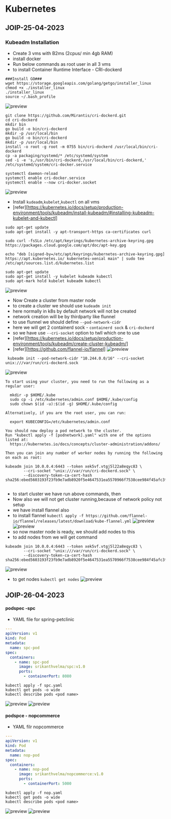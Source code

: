 # Kubernetes
JOIP-25-04-2023
---------------
### Kubeadm Installation
* Create 3 vms with B2ms (2cpus/ min 4gb RAM)
* install docker 
* Run below commands as root user in all 3 vms 
* to install Container Runtime Interface - CRI-dockerd
```
###Install GO###
wget https://storage.googleapis.com/golang/getgo/installer_linux
chmod +x ./installer_linux
./installer_linux
source ~/.bash_profile
```
![preview](images/k8s1.png)
```
git clone https://github.com/Mirantis/cri-dockerd.git
cd cri-dockerd
mkdir bin
go build -o bin/cri-dockerd
mkdir -p /usr/local/bin
go build -o bin/cri-dockerd
mkdir -p /usr/local/bin
install -o root -g root -m 0755 bin/cri-dockerd /usr/local/bin/cri-dockerd
cp -a packaging/systemd/* /etc/systemd/system
sed -i -e 's,/usr/bin/cri-dockerd,/usr/local/bin/cri-dockerd,' /etc/systemd/system/cri-docker.service

systemctl daemon-reload
systemctl enable cri-docker.service
systemctl enable --now cri-docker.socket
```
![preview](images/k8s2.png)
* Install `kudeadm`,`kubelet`,`kubectl` on all vms
* [refer][https://kubernetes.io/docs/setup/production-environment/tools/kubeadm/install-kubeadm/#installing-kubeadm-kubelet-and-kubectl]
```
sudo apt-get update
sudo apt-get install -y apt-transport-https ca-certificates curl

sudo curl -fsSLo /etc/apt/keyrings/kubernetes-archive-keyring.gpg https://packages.cloud.google.com/apt/doc/apt-key.gpg

echo "deb [signed-by=/etc/apt/keyrings/kubernetes-archive-keyring.gpg] https://apt.kubernetes.io/ kubernetes-xenial main" | sudo tee /etc/apt/sources.list.d/kubernetes.list

sudo apt-get update
sudo apt-get install -y kubelet kubeadm kubectl
sudo apt-mark hold kubelet kubeadm kubectl
```
![preview](images/k8s3.png)
* Now Create a cluster from master node
* to create a cluster we should use `kudeadm init`
* here normally in k8s by default network will not be created
* network creation will be by thirdparty like flunnel
* to use flunnel we should define `--pod-network-cidr` 
* here we will get 2 containerd sock - `containerd sock` & `cri-dockerd`
* so we have use  `--cri-socket` option to twll which one to use
* [refer][https://kubernetes.io/docs/setup/production-environment/tools/kubeadm/create-cluster-kubeadm/]
* [refer][https://github.com/flannel-io/flannel] 
![preview](images/k8s4.png)
```
 kubeadm init --pod-network-cidr "10.244.0.0/16" --cri-socket unix:///var/run/cri-dockerd.sock
```
![preview](images/k8s5.png)
```
To start using your cluster, you need to run the following as a regular user:

  mkdir -p $HOME/.kube
  sudo cp -i /etc/kubernetes/admin.conf $HOME/.kube/config
  sudo chown $(id -u):$(id -g) $HOME/.kube/config

Alternatively, if you are the root user, you can run:

  export KUBECONFIG=/etc/kubernetes/admin.conf

You should now deploy a pod network to the cluster.
Run "kubectl apply -f [podnetwork].yaml" with one of the options listed at:
  https://kubernetes.io/docs/concepts/cluster-administration/addons/

Then you can join any number of worker nodes by running the following on each as root:

kubeadm join 10.0.0.4:6443 --token xek5vf.vtgj5l22a8eqyc83 \
        --cri-socket "unix:///var/run/cri-dockerd.sock" \
        --discovery-token-ca-cert-hash sha256:ebed5603193f23fb9e7adb8920f5e4647531ea5570966f7538cee984f45afc3f


```
* to start cluster we have run above commands, then
* Now also we will not get cluster running,because of network policy not setup
* we have install flannel also
* to install flannel `kubectl apply -f https://github.com/flannel-io/flannel/releases/latest/download/kube-flannel.yml`
![preview](images/k8s6.png)
![preview](images/k8s7.png)
* so now master node is ready, we should add nodes to this
* to add nodes from we will get command
```
kubeadm join 10.0.0.4:6443 --token xek5vf.vtgj5l22a8eqyc83 \
        --cri-socket "unix:///var/run/cri-dockerd.sock" \
        --discovery-token-ca-cert-hash sha256:ebed5603193f23fb9e7adb8920f5e4647531ea5570966f7538cee984f45afc3f
```
![preview](images/k8s8.png)
* to get nodes `kubectl get nodes`
![preview](images/k8s9.png)

JOIP-26-04-2023
---------------
#### podspec -spc
* YAML file for spring-petclinic
```yaml
---
apiVersion: v1
kind: Pod
metadata: 
  name: spc-pod
spec:
  containers:
    - name: spc-pod
      image: srikanthvelma/spc:v1.0
      ports:
        - containerPort: 8080
``` 
```
kubectl apply -f spc.yaml
kubectl get pods -o wide
kubectl describe pods <pod name>
```
![preview](images/k8s10.png)
![preview](images/k8s11.png)

#### podspce - nopcommerce
* YAML filr nopcommerce
```yaml
---
apiVersion: v1
kind: Pod
metadata: 
  name: nop-pod
spec:
  containers:
    - name: nop-pod
      image: srikanthvelma/nopcommerce:v1.0
      ports:
        - containerPort: 5000
```
```
kubectl apply -f nop.yaml
kubectl get pods -o wide
kubectl describe pods <pod name>
```
![preview](images/k8s12.png)
![preview](images/k8s13.png)




